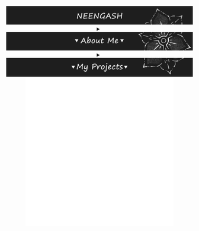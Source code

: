 <div align="center">

<details>
  <summary style="display:block">
    <picture>
      <img src="/Imgs/Sections/Name.png" tittle="Neengash" alt="Neengash" width="800" height="auto"/>
    </picture>
  </summary>
  Some details
</details>

<details>
  <summary>
    <picture>
      <img src="/Imgs/Sections/About.png" tittle="About" alt="About" width="800" height="auto"/>
    </picture>
  </summary>

<details>
  <summary>
    <picture>
      <img src="/Imgs/Sections/Education.png" tittle="Education" alt="Education" width="800" height="auto"/>
    </picture>
  </summary>

  **Degree in Computer Engineering (UIB)** 

  **Master's degree in Teacher Training (UIB)**

  **Video game and virtual reality development with Unity 3D [600h] (Tokio School)**

  **Video game design [300h] (Tokio School)**
  </details>

  <details>
    <summary>
      <picture>
        <img src="/Imgs/Sections/Professional.png" tittle="Professional Experience" alt="Professional Experience" width="800" height="auto"/>
      </picture>
    </summary>

  **Developer at habitissimo [3 years]**

  <img src="https://github.com/devicons/devicon/blob/master/icons/php/php-original.svg" tittle="php" alt="php" width="40" height="40"/>&nbsp;
  <img src="https://github.com/devicons/devicon/blob/master/icons/symfony/symfony-original.svg" tittle="symfony" alt="symfony" width="40" height="40"/>&nbsp;
  <img src="https://github.com/devicons/devicon/blob/master/icons/git/git-original.svg" tittle="git" alt="git" width="40" height="40"/>&nbsp;
  <img src="https://github.com/devicons/devicon/blob/master/icons/gitlab/gitlab-original.svg" tittle="gitlab" alt="gitlab" width="40" height="40"/>&nbsp;
  <img src="https://github.com/devicons/devicon/blob/master/icons/python/python-original.svg" tittle="python" alt="python" width="40" height="40"/>&nbsp;
  <img src="https://github.com/devicons/devicon/blob/master/icons/pytest/pytest-original.svg" tittle="pytest" alt="pytest" width="40" height="40"/>&nbsp;

  <img src="https://github.com/devicons/devicon/blob/master/icons/selenium/selenium-original.svg" tittle="selenium" alt="selenium" width="40" height="40"/>&nbsp;
  <img src="https://github.com/devicons/devicon/blob/master/icons/docker/docker-original.svg" tittle="docker" alt="docker" width="40" height="40"/>&nbsp;
  <img src="https://github.com/devicons/devicon/blob/master/icons/mysql/mysql-original.svg" tittle="mysql" alt="mysql" width="40" height="40"/>&nbsp;
  <img src="https://github.com/devicons/devicon/blob/master/icons/jira/jira-original.svg" tittle="jira" alt="jira" width="40" height="40"/>&nbsp;
  <img src="https://github.com/devicons/devicon/blob/master/icons/vim/vim-original.svg" tittle="vim" alt="vim" width="40" height="40"/>&nbsp;
  <img src="https://github.com/devicons/devicon/blob/master/icons/bash/bash-original.svg" tittle="bash" alt="bash" width="40" height="40"/>&nbsp;

  **Developer at Limit Tecnologies [1/2 year]**

  <img src="https://github.com/devicons/devicon/blob/master/icons/java/java-original.svg" tittle="java" alt="java" width="40" height="40"/>&nbsp;
  <img src="https://github.com/devicons/devicon/blob/master/icons/spring/spring-original.svg" tittle="Spring" alt="Spring" width="40" height="40"/>&nbsp;
  <img src="https://github.com/devicons/devicon/blob/master/icons/git/git-original.svg" tittle="git" alt="git" width="40" height="40"/>&nbsp;
  <img src="https://github.com/devicons/devicon/blob/master/icons/github/github-original.svg" tittle="github" alt="github" width="40" height="40"/>&nbsp;

  **Developer at TravelgateX [1/2 year]**

  <img src="https://github.com/devicons/devicon/blob/master/icons/csharp/csharp-original.svg" tittle="c#" alt="c#" width="40" height="40"/>&nbsp;
  <img src="https://github.com/devicons/devicon/blob/master/icons/git/git-original.svg" tittle="git" alt="git" width="40" height="40"/>&nbsp;
  <img src="https://github.com/devicons/devicon/blob/master/icons/github/github-original.svg" tittle="github" alt="github" width="40" height="40"/>&nbsp;

  **Vocational Education Teacher [1 academic year]**

  <img src="https://github.com/devicons/devicon/blob/master/icons/docker/docker-original.svg" tittle="docker" alt="docker" width="40" height="40"/>&nbsp;
  <img src="https://github.com/devicons/devicon/blob/master/icons/php/php-original.svg" tittle="php" alt="php" width="40" height="40"/>&nbsp;
  <img src="https://github.com/devicons/devicon/blob/master/icons/mysql/mysql-original.svg" tittle="mysql" alt="mysql" width="40" height="40"/>&nbsp;

  </details>

<details>
  <summary>
    <picture>
      <img src="/Imgs/Sections/Volunteer.png" tittle="Volunteer Experience" alt="Volunteer Experience" width="800" height="auto"/>
    </picture>
  </summary>

**Outdoor Activities Instructor [4 years]**

**Outdoor Activities Supervisor [1 year]**

</details>

<details>
  <summary>
    <picture>
      <img src="/Imgs/Sections/OtherSkills.png" tittle="Other Skills" alt="Other Skills" width="800" height="auto"/>
    </picture>
  </summary>

_Not all skills have been learned through work experience_

<img src="https://github.com/devicons/devicon/blob/master/icons/unity/unity-original.svg" tittle="unity" alt="unity" width="40" height="40"/>&nbsp;
<img src="https://github.com/devicons/devicon/blob/master/icons/cplusplus/cplusplus-original.svg" tittle="c++" alt="c++" width="40" height="40"/>&nbsp;
<img src="https://github.com/devicons/devicon/blob/master/icons/blender/blender-original.svg" tittle="Blender" alt="Blender" width="40" height="40"/>&nbsp;
<img src="/Imgs/GoogleSheets.png" tittle="Google Sheets" alt="Google Sheets" width="40" height="40"/>&nbsp;

**Always Learning**

_Eventhough practice makes perfect, I believe it helps to have a good foundation to build from_  
_that's why I love online courses and reading books_

_I've done quite some courses from MiriadaX, Edx, Udemy, Coursera and other platforms related to all kinds of topics_

Among the books I've read, I would really recommend:

<table>
	<tr>
		<td>The Clean Coder (Developers)</td>
		<td>Project Phoenix (Developers + Devops)</td>
	</tr>
	<tr>
		<td>Clean Architecture (Developers)</td>
		<td>Personal Kanban (Project Management + Personal use)</td>
	</tr>
	<tr>
		<td>Head First: Design Patterns (Developers)</td>
		<td>Level Up! The guide to great game design (Game Designers)</td>
	</tr>
</table>

</details>

<details>
  <summary>
    <picture>
      <img src="/Imgs/Sections/Hobbies.png" tittle="Hobbies" alt="Hobbies" width="800" height="auto"/>
    </picture>
  </summary>

<table>
  <tr></tr>
  <tr>
    <td>Board Games</td>
    <td>Sports</td>
    <td>Reading</td>
  </tr>
  <tr>
    <td>Board Game design</td>
    <td>Climbing</td>
    <td>Writing</td>
  </tr>
  <tr>
    <td>Video Games</td>
    <td>Hiking</td>
    <td>Drawing</td>
  </tr>
  <tr>
    <td>Video Game Design & Development</td>
    <td>3D Modelling</td>
    <td>Painting</td>
  </tr>
</table>

</details>
</details>
<details>
  <summary>
    <picture>
      <img src="/Imgs/Sections/Projects.png" tittle="Projects" alt="Projects" width="800" height="auto"/>
    </picture>
  </summary>

<details>
  <summary>
    <picture>
      <img src="/Imgs/Sections/VideoGames.png" tittle="Video Games" alt="Video Games" width="800" height="auto"/>
    </picture>
  </summary>

[<img src="https://static.itch.io/images/logo-black-new.svg" widht="auto" height="50">](https://neengash.itch.io/)
[<img src="/Imgs/GooglePlay.png" widht="auto" height="50">](https://play.google.com/store/apps/developer?id=Neengash)

_The code for most of those games can be found in my GitHub repos._  
_Some of them aren't public repos because of the licensing of some assets used._  
_I'm also a member of [G4M30V3R-T34M](https://github.com/G4M30V3R-T34M), a group of friends who participate in Game Jams_

</details>

<details>
  <summary>
    <picture>
      <img src="/Imgs/Sections/BoardGames.png" tittle="Board Games" alt="Board Games" width="800" height="auto"/>
    </picture>
  </summary>

_Among other games I'm currently working on, PEP and Volley Legends are the most polished ones_ 

<img src="Imgs/BoardGames/pep.jpg" tittle="pep" alt="pep" width="auto" height="150"/>
<img src="Imgs/BoardGames/volley.jpg" tittle="volley" alt="volley" width="auto" height="150"/>

</details>

<details>
  <summary>
    <picture>
      <img src="/Imgs/Sections/3DDesign.png" tittle="3D Design" alt="3D Design" width="800" height="auto"/>
    </picture>
  </summary>

<img src="Imgs/3D/Robot.png" tittle="robot" alt="robot" width="auto" height="150"/>
<img src="Imgs/3D/Helmet.png" tittle="helmet" alt="helmet" width="auto" height="150"/>
<img src="Imgs/3D/Pendant.png" tittle="pendant" alt="pendant" width="auto" height="150"/>

<img src="Imgs/3D/Car.png" tittle="car" alt="car" width="auto" height="150"/>
<img src="Imgs/3D/Chip.png" tittle="chip" alt="chip" width="auto" height="150"/>
<img src="Imgs/3D/Shield.png" tittle="shield" alt="shield" width="auto" height="150"/>

</details>

<details>
  <summary>
    <picture>
      <img src="/Imgs/Sections/Writing.png" tittle="Writing" alt="Writing" width="800" height="auto"/>
    </picture>
  </summary>

_All my short stories are written in Spanish_

**La última operación**  
Published on [Tentacle Pulp](https://www.tentaclepulp.com/index1.php?i=0)

Other short stories published on [Wattpad](https://www.wattpad.com/user/Neengash)

</details>

</details>

</div>

<div align="center">
    <img src="test2.svg">
</div>
